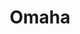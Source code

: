 ---
title: Omaha
crosslinks:
- autotldr
- changemyview
- gifs
- iamverysmart
- mturk
- S7Edge
- recipes
- AndroidWear
- AskReddit
- gshock
- DotA2
- podcasts
- GamingOmaha
- technology
- livven
- WTF
---